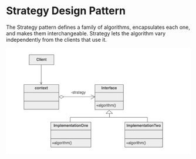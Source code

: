 # Strategy Design Pattern

The Strategy pattern defines a family of algorithms, encapsulates each one, and makes them interchangeable. Strategy lets the algorithm vary independently from the clients that use it.

![Strategy Pattern](strategy-pattern.PNG?raw=true)


